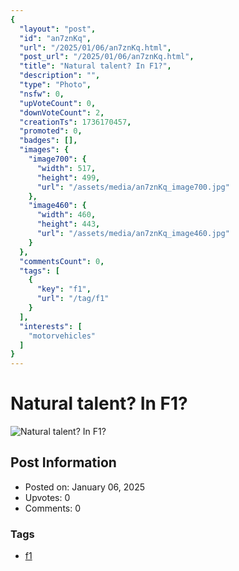 ```yaml
---
{
  "layout": "post",
  "id": "an7znKq",
  "url": "/2025/01/06/an7znKq.html",
  "post_url": "/2025/01/06/an7znKq.html",
  "title": "Natural talent? In F1?",
  "description": "",
  "type": "Photo",
  "nsfw": 0,
  "upVoteCount": 0,
  "downVoteCount": 2,
  "creationTs": 1736170457,
  "promoted": 0,
  "badges": [],
  "images": {
    "image700": {
      "width": 517,
      "height": 499,
      "url": "/assets/media/an7znKq_image700.jpg"
    },
    "image460": {
      "width": 460,
      "height": 443,
      "url": "/assets/media/an7znKq_image460.jpg"
    }
  },
  "commentsCount": 0,
  "tags": [
    {
      "key": "f1",
      "url": "/tag/f1"
    }
  ],
  "interests": [
    "motorvehicles"
  ]
}
---
```


# Natural talent? In F1?

![Natural talent? In F1?](/assets/media/an7znKq_image700.jpg)

## Post Information

- Posted on: January 06, 2025
- Upvotes: 0
- Comments: 0

### Tags

- [f1](/tag/f1)
